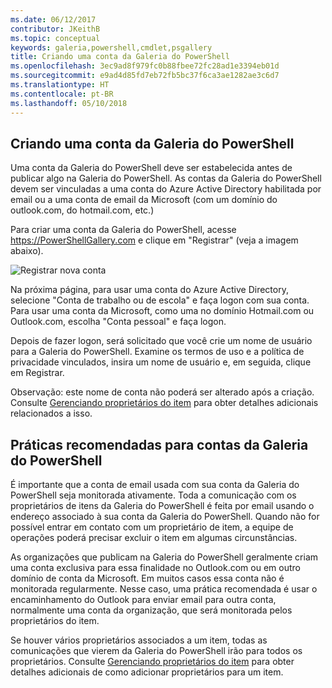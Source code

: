 ```yaml
---
ms.date: 06/12/2017
contributor: JKeithB
ms.topic: conceptual
keywords: galeria,powershell,cmdlet,psgallery
title: Criando uma conta da Galeria do PowerShell
ms.openlocfilehash: 3ec9ad8f979fc0b88fbee72fc28ad1e3394eb01d
ms.sourcegitcommit: e9ad4d85fd7eb72fb5bc37f6ca3ae1282ae3c6d7
ms.translationtype: HT
ms.contentlocale: pt-BR
ms.lasthandoff: 05/10/2018
---
```

## <a name="creating-a-powershell-gallery-account"></a>Criando uma conta da Galeria do PowerShell

Uma conta da Galeria do PowerShell deve ser estabelecida antes de publicar algo na Galeria do PowerShell.
As contas da Galeria do PowerShell devem ser vinculadas a uma conta do Azure Active Directory habilitada por email ou a uma conta de email da Microsoft (com um domínio do outlook.com, do hotmail.com, etc.)

Para criar uma conta da Galeria do PowerShell, acesse https://PowerShellGallery.com e clique em "Registrar" (veja a imagem abaixo).

![Registrar nova conta](../../Images/CreatingAccount-Register.png)

Na próxima página, para usar uma conta do Azure Active Directory, selecione "Conta de trabalho ou de escola" e faça logon com sua conta.
Para usar uma conta da Microsoft, como uma no domínio Hotmail.com ou Outlook.com, escolha "Conta pessoal" e faça logon.

Depois de fazer logon, será solicitado que você crie um nome de usuário para a Galeria do PowerShell.
Examine os termos de uso e a política de privacidade vinculados, insira um nome de usuário e, em seguida, clique em Registrar.

Observação: este nome de conta não poderá ser alterado após a criação.
Consulte [Gerenciando proprietários do item](https://msdn.microsoft.com/powershell/gallery/psgallery/managing-item-owners) para obter detalhes adicionais relacionados a isso.

## <a name="recommended-practices-for-powershell-gallery-accounts"></a>Práticas recomendadas para contas da Galeria do PowerShell

É importante que a conta de email usada com sua conta da Galeria do PowerShell seja monitorada ativamente.
Toda a comunicação com os proprietários de itens da Galeria do PowerShell é feita por email usando o endereço associado à sua conta da Galeria do PowerShell.
Quando não for possível entrar em contato com um proprietário de item, a equipe de operações poderá precisar excluir o item em algumas circunstâncias.

As organizações que publicam na Galeria do PowerShell geralmente criam uma conta exclusiva para essa finalidade no Outlook.com ou em outro domínio de conta da Microsoft.
Em muitos casos essa conta não é monitorada regularmente.
Nesse caso, uma prática recomendada é usar o encaminhamento do Outlook para enviar email para outra conta, normalmente uma conta da organização, que será monitorada pelos proprietários do item.

Se houver vários proprietários associados a um item, todas as comunicações que vierem da Galeria do PowerShell irão para todos os proprietários.
Consulte [Gerenciando proprietários do item](https://msdn.microsoft.com/powershell/gallery/psgallery/managing-item-owners) para obter detalhes adicionais de como adicionar proprietários para um item.